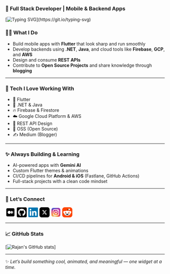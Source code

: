 
### 🚀 Full Stack Developer | Mobile & Backend Apps

[![Typing SVG](https://readme-typing-svg.herokuapp.com?font=Fira+Code\&size=28\&duration=2000\&pause=500\&color=00C9A7\&vCenter=true\&random=true\&width=600\&lines=Hey+%F0%9F%91%8B%2C+I'm+Rajan!)](https://git.io/typing-svg)


### 👨‍💻 What I Do

* Build mobile apps with **Flutter** that look sharp and run smoothly
* Develop backends using **.NET**, **Java**, and cloud tools like **Firebase**, **GCP**, and **AWS**
* Design and consume **REST APIs**
* Contribute to **Open Source Projects** and share knowledge through **blogging**

---

### 🧠 Tech I Love Working With

* 💙 Flutter
* 🧱 .NET & Java
* 🔥 Firebase & Firestore
* ☁️ Google Cloud Platform & AWS
* 🔗 REST API Design
* 🤩 OSS (Open Source)
* ✍️ Medium (Blogger)

---

### ✨ Always Building & Learning

* AI-powered apps with **Gemini AI**
* Custom Flutter themes & animations
* CI/CD pipelines for **Android & iOS** (Fastlane, GitHub Actions)
* Full-stack projects with a clean code mindset

---

### 🔗 Let’s Connect

<a href="https://medium.com/@rajan.metaliya"><img src="assets/medium.svg" height="32"></a>
<a href="https://github.com/Rajan-Metaliya"><img src="assets/github.png" height="32" width="32"></a>
<a href="https://www.linkedin.com/in/rajan-metaliya-752087140/"><img src="assets/linkedin.svg" height="32"></a>
<a href="https://x.com/Rj_7_7_7"><img src="assets/x-social-media.svg" height="32"></a>
<a href="https://www.instagram.com/_rj777"><img src="assets/instagram.svg" height="32"></a>
<a href="https://www.reddit.com/user/Excellent_Ad4984/"><img src="assets/reddit.svg" height="32"></a>

---

### 📈 GitHub Stats

[![Rajan's GitHub stats](https://github-readme-stats.vercel.app/api?username=rajanmagar&show_icons=true&theme=radical)]

---

✨ *Let’s build something cool, animated, and meaningful — one widget at a time.*

